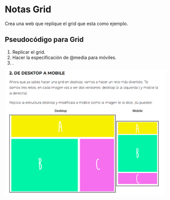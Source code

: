 # Notas Grid
Crea una web que replique el grid que esta como ejemplo.

## Pseudocódigo para Grid
1. Replicar el grid.
2. Hacer la especificación de @media para móviles.
3. .

![Ejemplo a replicar](reto.png)

